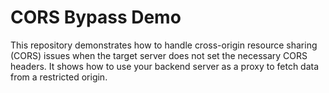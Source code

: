 # CORS Bypass Demo

This repository demonstrates how to handle cross-origin resource sharing (CORS) issues when the target server does not set the necessary CORS headers. It shows how to use your backend server as a proxy to fetch data from a restricted origin.
